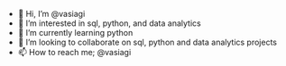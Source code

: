 - 👋 Hi, I’m @vasiagi
- 👀 I’m interested in sql, python, and data analytics
- 🌱 I’m currently learning python 
- 💞️ I’m looking to collaborate on sql, python and data analytics projects
- 📫 How to reach me; @vasiagi

<!---
vasiagi/vasiagi is a ✨ special ✨ repository because its `README.md` (this file) appears on your GitHub profile.
You can click the Preview link to take a look at your changes.
--->
